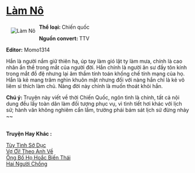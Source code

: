 <a href="https://utruyen.com/truyen/lam-no/13412/" title="Làm Nô"><h1>Làm Nô</h1></a><div style="display:table"><img align="right" style="float: left; padding: 10px;" src="https://utruyen.com/images/story/200x260/lam-no.jpg" alt="Làm Nô"><b>Thể loại: </b>Chiến quốc<p></p><b>Nguồn convert: </b>TTV<p></p><b>Editor:</b> Momo1314<p></p>Hắn là người nắm giữ thiên hạ, úp tay làm gió lật ty làm mưa, chính là cao nhân ẩn thể trong mắt của người đời. Hắn chính là người ân sư đầy tôn kính trong mắt đồ đệ nhưng lại âm thầm tính toán khống chế tính mạng của họ. Hắn là kẻ mang trăm nghìn khuôn mặt nhưng đối với nàng hắn chỉ là kẻ vô liêm sỉ thích làm chủ. Nàng đời này chính là muốn thoát khỏi hắn.<p></p><b>Chú ý: </b>Truyện này viết về thời Chiến Quốc, ngôn tình là chính, tất cả nội dung đều lấy toàn dân làm đối tượng phục vụ, vì tình tiết hơi khác với lịch sử; hành văn không nghiêm cẩn lắm, trường phái bám sát lịch sử đừng nhảy ~~</div><p><br><b>Truyện Hay Khác :</b></p><a href="https://utruyen.com/truyen/tuy-tinh-so-duc/18906/" alt="Tùy Tình Sở Dục">Tùy Tình Sở Dục</a><br/><a href="https://github.com/quanluxury/ngontinhhot/tree/master/truyenhay/19095/" alt="Vợ Ơi! Theo Anh Về">Vợ Ơi! Theo Anh Về</a><br/><a href="https://www.flickr.com/photos/184340401@N07/48819226437/" alt="Ông Bố Họ Hoắc Biến Thái">Ông Bố Họ Hoắc Biến Thái</a><br/><a href="https://truyenngontinhay.wordpress.com/2019/10/03/hai-nguoi-chong/" alt="Hai Người Chồng">Hai Người Chồng</a><br/>